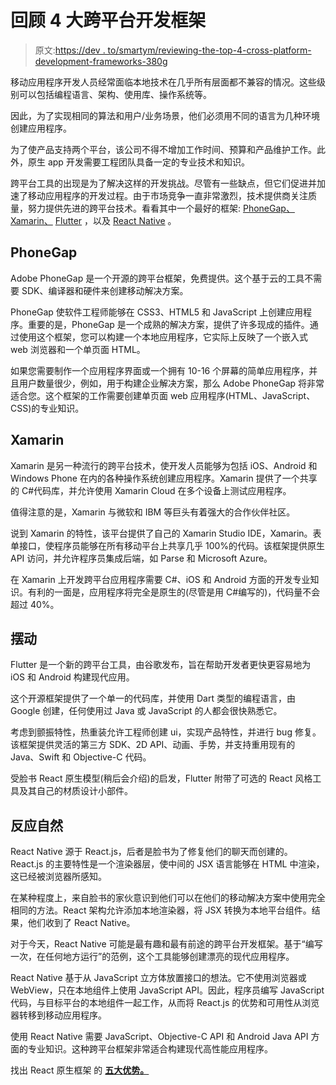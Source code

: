 # 回顾 4 大跨平台开发框架

> 原文:[https://dev . to/smartym/reviewing-the-top-4-cross-platform-development-frameworks-380g](https://dev.to/smartym/reviewing-the-top-4-cross-platform-development-frameworks-380g)

移动应用程序开发人员经常面临本地技术在几乎所有层面都不兼容的情况。这些级别可以包括编程语言、架构、使用库、操作系统等。

因此，为了实现相同的算法和用户/业务场景，他们必须用不同的语言为几种环境创建应用程序。

为了使产品支持两个平台，该公司不得不增加工作时间、预算和产品维护工作。此外，原生 app 开发需要工程团队具备一定的专业技术和知识。

跨平台工具的出现是为了解决这样的开发挑战。尽管有一些缺点，但它们促进并加速了移动应用程序的开发过程。由于市场竞争一直非常激烈，技术提供商关注质量，努力提供先进的跨平台技术。看看其中一个最好的框架: [PhoneGap、](https://phonegap.com/) [Xamarin、](https://visualstudio.microsoft.com/ru/xamarin/?rr=https%3A%2F%2Fwww.google.com%2F) [Flutter](https://flutter.dev/) ，以及 [React Native](http://www.reactnative.com/) 。

## PhoneGap

Adobe PhoneGap 是一个开源的跨平台框架，免费提供。这个基于云的工具不需要 SDK、编译器和硬件来创建移动解决方案。

PhoneGap 使软件工程师能够在 CSS3、HTML5 和 JavaScript 上创建应用程序。重要的是，PhoneGap 是一个成熟的解决方案，提供了许多现成的插件。通过使用这个框架，您可以构建一个本地应用程序，它实际上反映了一个嵌入式 web 浏览器和一个单页面 HTML。

如果您需要制作一个应用程序界面或一个拥有 10-16 个屏幕的简单应用程序，并且用户数量很少，例如，用于构建企业解决方案，那么 Adobe PhoneGap 将非常适合您。这个框架的工作需要创建单页面 web 应用程序(HTML、JavaScript、CSS)的专业知识。

## Xamarin

Xamarin 是另一种流行的跨平台技术，使开发人员能够为包括 iOS、Android 和 Windows Phone 在内的各种操作系统创建应用程序。Xamarin 提供了一个共享的 C#代码库，并允许使用 Xamarin Cloud 在多个设备上测试应用程序。

值得注意的是，Xamarin 与微软和 IBM 等巨头有着强大的合作伙伴社区。

说到 Xamarin 的特性，该平台提供了自己的 Xamarin Studio IDE，Xamarin。表单接口，使程序员能够在所有移动平台上共享几乎 100%的代码。该框架提供原生 API 访问，并允许程序员集成后端，如 Parse 和 Microsoft Azure。

在 Xamarin 上开发跨平台应用程序需要 C#、iOS 和 Android 方面的开发专业知识。有利的一面是，应用程序将完全是原生的(尽管是用 C#编写的)，代码量不会超过 40%。

## 摆动

Flutter 是一个新的跨平台工具，由谷歌发布，旨在帮助开发者更快更容易地为 iOS 和 Android 构建现代应用。

这个开源框架提供了一个单一的代码库，并使用 Dart 类型的编程语言，由 Google 创建，任何使用过 Java 或 JavaScript 的人都会很快熟悉它。

考虑到颤振特性，热重装允许工程师创建 ui，实现产品特性，并进行 bug 修复。该框架提供灵活的第三方 SDK、2D API、动画、手势，并支持重用现有的 Java、Swift 和 Objective-C 代码。

受脸书 React 原生模型(稍后会介绍)的启发，Flutter 附带了可选的 React 风格工具及其自己的材质设计小部件。

## 反应自然

React Native 源于 React.js，后者是脸书为了修复他们的聊天而创建的。React.js 的主要特性是一个渲染器层，使中间的 JSX 语言能够在 HTML 中渲染，这已经被浏览器所感知。

在某种程度上，来自脸书的家伙意识到他们可以在他们的移动解决方案中使用完全相同的方法。React 架构允许添加本地渲染器，将 JSX 转换为本地平台组件。结果，他们收到了 React Native。

对于今天，React Native 可能是最有趣和最有前途的跨平台开发框架。基于“编写一次，在任何地方运行”的范例，这个工具能够创建漂亮的现代应用程序。

React Native 基于从 JavaScript 立方体放置接口的想法。它不使用浏览器或 WebView，只在本地组件上使用 JavaScript API。因此，程序员编写 JavaScript 代码，与目标平台的本地组件一起工作，从而将 React.js 的优势和可用性从浏览器转移到移动应用程序。

使用 React Native 需要 JavaScript、Objective-C API 和 Android Java API 方面的专业知识。这种跨平台框架非常适合构建现代高性能应用程序。

找出 React 原生框架 的 **[五大优势。](https://smartym.pro/blog/innovation/technology/react-native-5-reasons-why-it-is-the-best-choice-for-mobile-app-development/)**